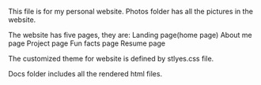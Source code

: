 This file is for my personal website.
Photos folder has all the pictures in the website.

The website has five pages, they are:
Landing page(home page) 
About me page
Project page
Fun facts page
Resume page

The customized theme for website is defined by stlyes.css file.

Docs folder includes all the rendered html files.

